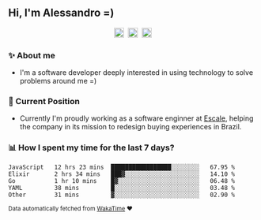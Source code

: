 ## Hi, I'm Alessandro =)

<p align="center">
  <a href="https://www.linkedin.com/in/alessandro-costa-dev/"><img src="https://img.shields.io/badge/-alessandro--costa--dev-%233f7ec6?style=flat-square&logo=Linkedin&logoColor=white" height="20"/></a>&nbsp;&nbsp;<a href="https://medium.com/@alessandro_costa"><img src="https://img.shields.io/badge/-%40alessandro__costa-%20black?style=flat-square&logo=Medium" height="20"/></a>&nbsp;&nbsp;<a href="mailto:alessandro96fc@gmail.com"><img src="https://img.shields.io/badge/-alessandro96fc%40gmail.com-%23c14438?style=flat-square&logo=Gmail&logoColor=white" height="20"/></a>
</p>

### :sparkles: About me

- I'm a software developer deeply interested in using technology to solve problems around me =)

### :office: Current Position 

-  Currently I'm proudly working as a software enginner at [Escale](https://github.com/escaletech), helping the company in its mission to redesign buying experiences in Brazil.

### :bar_chart: How I spent my time for the last 7 days?

<!--START_SECTION:waka-->
```text
JavaScript   12 hrs 23 mins  █████████████████░░░░░░░░   67.95 % 
Elixir       2 hrs 34 mins   ███▓░░░░░░░░░░░░░░░░░░░░░   14.10 % 
Go           1 hr 10 mins    █▓░░░░░░░░░░░░░░░░░░░░░░░   06.48 % 
YAML         38 mins         █░░░░░░░░░░░░░░░░░░░░░░░░   03.48 % 
Other        31 mins         ▓░░░░░░░░░░░░░░░░░░░░░░░░   02.90 % 
```
<!--END_SECTION:waka-->

<sub>Data automatically fetched from [WakaTime](https://wakatime.com/) :heart:</sub>
